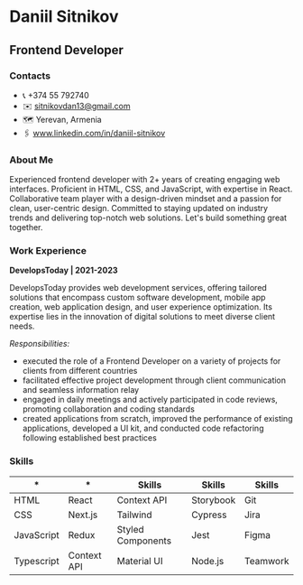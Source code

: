 # Daniil Sitnikov
## Frontend Developer  

### Contacts
- 📞 +374 55 792740
- ✉️ sitnikovdan13@gmail.com
- 🗺️ Yerevan, Armenia
- 🖇️ www.linkedin.com/in/daniil-sitnikov

### About Me

Experienced frontend developer with 2+ years of creating engaging web interfaces. Proficient in HTML, CSS, and JavaScript, with expertise in React. Collaborative team player with a design-driven mindset and a passion for clean, user-centric design. Committed to staying updated on industry trends and delivering top-notch web solutions. Let's build something great together.

### Work Experience

**DevelopsToday | 2021-2023**

DevelopsToday provides web development services, offering tailored solutions that encompass custom software development, mobile app creation, web application design, and user experience optimization. Its expertise lies in the innovation of digital solutions to meet diverse client needs.

*Responsibilities:*

- executed the role of a Frontend Developer on a variety of projects for clients from different countries 
- facilitated effective project development through client communication and seamless information relay
- engaged in daily meetings and actively participated in code reviews, promoting collaboration and coding standards
- created applications from scratch, improved the performance of existing applications, developed a UI kit, and conducted code refactoring following established best practices

### Skills

| * | * | Skills | Skills | Skills |
| ----------- | ----------- | ----------- | ----------- | ----------- |
| HTML | React | Context API | Storybook | Git |
| CSS | Next.js | Tailwind | Cypress | Jira |
| JavaScript | Redux | Styled Components | Jest | Figma |
| Typescript | Context API | Material UI | Node.js | Teamwork |
